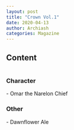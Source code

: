 ```yaml
---
layout: post
title: "Crown Vol.1"
date: 2020-04-13
author: Archiash
categories: Magazine
---
```


<h2>Content</h2>

<a href="pdfs/Crown-Vol.1.pdf" class="image fit"><img src="images/marr_pic.jpg" alt=""></a>	

<h3>Character</h3>
- Omar the Narelon Chief
<h3>Other</h3>
- Dawnflower Ale

